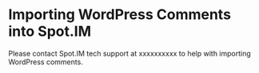 # Importing WordPress Comments into Spot.IM
Please contact Spot.IM tech support at xxxxxxxxxx to help with importing WordPress comments. 